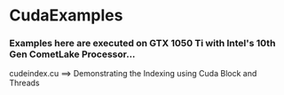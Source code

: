 # CudaExamples
### Examples here are executed on GTX 1050 Ti with Intel's 10th Gen CometLake Processor... 


cudeindex.cu ==> Demonstrating the Indexing using Cuda Block and Threads